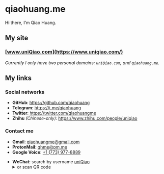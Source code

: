 # qiaohuang.me

Hi there, I'm Qiao Huang.

## My site

### [www.uniQiao.com](https://www.uniqiao.com/)

_Currently I only have two personal domains: `uniQiao.com`, and `qiaohuang.me`._

## My links

### Social networks

- **GitHub**: <https://github.com/qiaohuang>
- **Telegram**: <https://t.me/qiaohuang>
- **Twitter**: <https://twitter.com/qiaohuangme>
- **Zhihu** _(Chinese-only)_: <https://www.zhihu.com/people/uniqiao>

### Contact me

- **Gmail**: <qiaohuangme@gmail.com>
- **ProtonMail**: <qhme@pm.me>
- **Google Voice**: <a href="tel:+17739778889">+1 (773) 977-8889</a>
<ul><li>
  <b>WeChat</b>: search by username <ins>uniQiao</ins>
  <details><summary>or scan QR code</summary>
    <img width="132" src="/wechat-qrcode.jpg">
  </details>
</li><ul>

